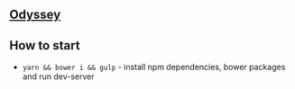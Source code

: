 ## [Odyssey](http://odyssey.surge.sh/)

## How to start
* `yarn && bower i && gulp` - install npm dependencies, bower packages and run dev-server
